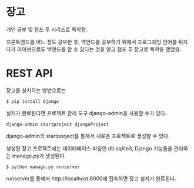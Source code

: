 # 장고

개인 공부 및 점프 투 시리즈로 독학함.

프론트엔드를 어느 정도 공부한 후, 백엔드를 공부하기 위해서 프로그래밍 언어를 뒤지다가 파이썬으로도 백엔드를 할 수 있다는 것을 알고 점프 투 장고로 독학을 했었음.

# REST API

장고를 설치하는 방법으로는

```
$ pip install Django

```
설치가 완료된다면 프로젝트 관리 도구 django-admin을 사용할 수가 있다.

```
django-admin startproject djangoProject
```

django-admin의 startporject를 통해서 새로운 프로젝트르 생성할 수 있다.

생성된 장고 프로젝트에는 데이터베이스 파일인 db.sqlite3, Django 기능들을 관리하는 manage.py가 생성된다.

```
$ python manage.py runserver
```

runserver를 통해서 http://localhost:8000에 접속하면 장고 설치가 완료된다.